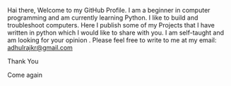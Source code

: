 Hai there, Welcome to my GitHub Profile.
I am a beginner in computer programming and am currently learning Python.
I like to build and troubleshoot computers.
Here I publish some of my Projects that I have written in python which I would like to share with you.
I am self-taught and am looking for your opinion .
Please feel free to write to me at my email: adhulrajkr@gmail.com

Thank You


Come again 

<!---
Adhulraj/Adhulraj is a ✨ special ✨ repository because its `README.md` (this file) appears on your GitHub profile.
You can click the Preview link to take a look at your changes.
--->
